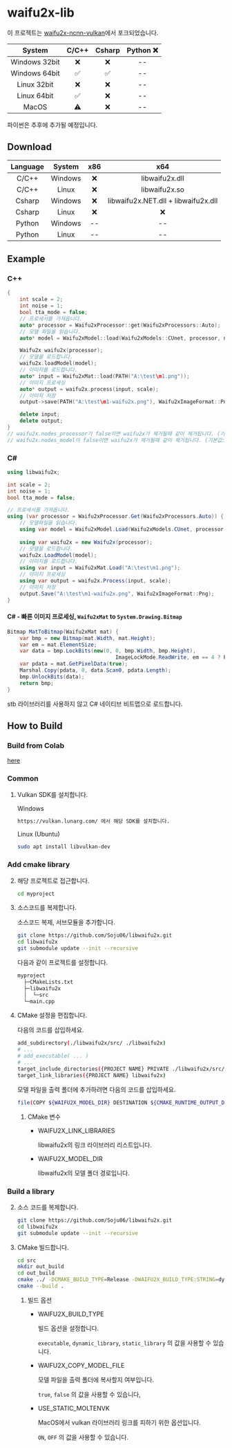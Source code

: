 # waifu2x-lib
이 프로젝트는 [waifu2x-ncnn-vulkan](https://github.com/nihui/waifu2x-ncnn-vulkan)에서 포크되었습니다.

|    System     | C/C++ | Csharp | Python ❌ |
| :-----------: | :---: | :----: | :------: |
| Windows 32bit |   ❌   |   ❌    |    --    |
| Windows 64bit |   ✅   |   ✅    |    --    |
|  Linux 32bit  |   ❌   |   ❌    |    --    |
|  Linux 64bit  |   ✅   |   ❌    |    --    |
|     MacOS     |   ⚠️   |   ❌    |    --    |

파이썬은 추후에 추가될 예정입니다.

## Download
| Language | System  | x86  |                 x64                 |
| :------: | :-----: | :--: | :---------------------------------: |
|  C/C++   | Windows |  ❌   |           libwaifu2x.dll            |
|  C/C++   |  Linux  |  ❌   |            libwaifu2x.so            |
|  Csharp  | Windows |  ❌   | libwaifu2x.NET.dll + libwaifu2x.dll |
|  Csharp  |  Linux  |  ❌   |                  ❌                  |
|  Python  | Windows |  --  |                 --                  |
|  Python  |  Linux  |  --  |                 --                  |



## Example

### C++

```cpp
{
    int scale = 2;
    int noise = 1;
    bool tta_mode = false;
    // 프로세서를 가져옵니다.
    auto* processor = Waifu2xProcessor::get(Waifu2xProcessors::Auto);
    // 모델 파일을 읽습니다.
    auto* model = Waifu2xModel::load(Waifu2xModels::CUnet, processor, noise, scale, tta_mode);\

    Waifu2x waifu2x(processor);
    // 모델을 로드합니다.
    waifu2x.loadModel(model);
    // 이미지를 로드합니다.
    auto* input = Waifu2xMat::load(PATH("A:\test\m1.png"));
    // 이미지 프로세싱
    auto* output = waifu2x.process(input, scale);
    // 이미지 저장
    output->save(PATH("A:\test\m1-waifu2x.png"), Waifu2xImageFormat::Png);

    delete input;
    delete output;
}
// waifu2x.nodes_processor가 false이면 waifu2x가 제거될때 같이 제거됩니다. (기본값: false)
// waifu2x.nodes_model이 false이면 waifu2x가 제거될때 같이 제거됩니다. (기본값: false)
```



### C#

```c#
using libwaifu2x;

int scale = 2;
int noise = 1;
bool tta_mode = false;

// 프로세서를 가져옵니다.
using (var processor = Waifu2xProcessor.Get(Waifu2xProcessors.Auto)) {
    // 모델파일을 읽습니다.
    using var model = Waifu2xModel.Load(Waifu2xModels.CUnet, processor, noise, scale, tta_mode);
    
    using var waifu2x = new Waifu2x(processor);
    // 모델을 로드합니다.
    waifu2x.LoadModel(model);
    // 이미지를 로드합니다.
    using var input = Waifu2xMat.Load("A:\test\m1.png");
    // 이미지 프로세싱
    using var output = waifu2x.Process(input, scale);
    // 이미지 저장
    output.Save("A:\test\m1-waifu2x.png", Waifu2xImageFormat::Png);
}
```



#### C# - 빠른 이미지 프로세싱, ``Waifu2xMat`` to ``System.Drawing.Bitmap``

```c#
Bitmap MatToBitmap(Waifu2xMat mat) {
    var bmp = new Bitmap(mat.Width, mat.Height);
    var em = mat.ElementSize;
    var data = bmp.LockBits(new(0, 0, bmp.Width, bmp.Height), 
                                   ImageLockMode.ReadWrite, em == 4 ? PixelFormat.Format32bppArgb : PixelFormat.Format24bppRgb);
    var pdata = mat.GetPixelData(true);
    Marshal.Copy(pdata, 0, data.Scan0, pdata.Length);
    bmp.UnlockBits(data);
    return bmp;
}
```

stb 라이브러리를 사용하지 않고 C# 네이티브 비트맵으로 로드합니다.



## How to Build

### Build from Colab

[here](https://colab.research.google.com/drive/18C_V_OW0d6IpUbrheTClL2HKYhhEdx7f?usp=sharing)

### Common

1. Vulkan SDK를 설치합니다.

   Windows

   ```sh
   https://vulkan.lunarg.com/ 에서 해당 SDK를 설치합니다.
   ```

   Linux (Ubuntu)

   ```sh
   sudo apt install libvulkan-dev
   ```

### Add cmake library

2. 해당 프로젝트로 접근합니다.

   ```sh
   cd myproject
   ```

   

3. 소스코드를 복제합니다.

   소스코드 복제, 서브모듈을 추가합니다.

   ```sh
   git clone https://github.com/Soju06/libwaifu2x.git
   cd libwaifu2x
   git submodule update --init --recursive
   ```

   

   다음과 같이 프로젝트를 설정합니다.

   ```sh
   myproject
     ├─CMakeLists.txt
     ├─libwaifu2x
     │  └─src
     └─main.cpp
   ```

   

4. CMake 설정을 편집합니다.

   다음의 코드를 삽입하세요.

   ```sh
   add_subdirectory(./libwaifu2x/src/ ./libwaifu2x)
   # ...
   # add_executable( ... )
   # ...
   target_include_directories({PROJECT NAME} PRIVATE ./libwaifu2x/src/)
   target_link_libraries({PROJECT NAME} libwaifu2x)
   ```

   

   모델 파일을 출력 폴더에 추가하려면 다음의 코드를 삽입하세요.

   ```sh
   file(COPY ${WAIFU2X_MODEL_DIR} DESTINATION ${CMAKE_RUNTIME_OUTPUT_DIRECTORY})
   ```

   

   1. CMake 변수

      - WAIFU2X_LINK_LIBRARIES

        libwaifu2x의 링크 라이브러리 리스트입니다.

      - WAIFU2X_MODEL_DIR

        libwaifu2x의 모델 폴더 경로입니다.

        

###  Build a library

2. 소스 코드를 복제합니다.

   ```sh
   git clone https://github.com/Soju06/libwaifu2x.git
   cd libwaifu2x
   git submodule update --init --recursive
   ```

   

3. CMake 빌드합니다.

   ```sh
   cd src
   mkdir out_build
   cd out_build
   cmake ../ -DCMAKE_BUILD_TYPE=Release -DWAIFU2X_BUILD_TYPE:STRING=dynamic_library
   cmake --build .
   ```

   

   1. 빌드 옵션

      - WAIFU2X_BUILD_TYPE

        빌드 옵션을 설정합니다.

        ``executable``, ``dynamic_library``, ``static_library`` 의 값을 사용할 수 있습니다.

      - WAIFU2X_COPY_MODEL_FILE

        모델 파일을 출력 폴더에 복사할지 여부입니다.

        ``true``, ``false`` 의 값을 사용할 수 있습니다,

      - USE_STATIC_MOLTENVK

        MacOS에서 vulkan 라이브러리 링크를 피하기 위한 옵션입니다.

        ``ON``, ``OFF`` 의 값을 사용할 수 있습니다.

        
